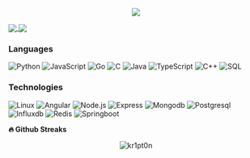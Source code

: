 <p align='center'>
    <img src="http://24.media.tumblr.com/0076127473163b6e389f38ff4157719d/tumblr_mtte8djBlT1rat0tqo1_500.gif">
</p>

<a href="https://github-readme-stats.vercel.app/api?username=kr1pt0n&count_private=true&show_icons=true&theme=chartreuse-dark">
  <img align="center" src="https://github-readme-stats.vercel.app/api?username=kr1pt0n&bg_color=30,e96443,904e95&title_color=fff&text_color=fff" />
</a>
<a href="https://github.com/kr1pt0n">
  <img align="center" src="https://github-readme-stats.vercel.app/api/top-langs/?username=kr1pt0n&bg_color=30,e96443,904e95&title_color=fff&text_color=fff" />
</a>


### Languages

![Python](https://img.shields.io/badge/-Python-000?&logo=Python)
![JavaScript](https://img.shields.io/badge/-JavaScript-000?&logo=JavaScript)
![Go](https://img.shields.io/badge/-Go-000?&logo=Go)
![C](https://img.shields.io/badge/-C-000?&logo=C)
![Java](https://img.shields.io/badge/-Java-000?&logo=Java&logoColor=007396)
![TypeScript](https://img.shields.io/badge/-TypeScript-000?&logo=TypeScript)
![C++](https://img.shields.io/badge/-C++-000?&logo=c%2b%2b&logoColor=00599C)
![SQL](https://img.shields.io/badge/-SQL-000?&logo=MySQL)


### Technologies

![Linux](https://img.shields.io/badge/-Linux-000?&logo=Linux)
![Angular](https://img.shields.io/badge/-Angular-000?&logo=Angular)
![Node.js](https://img.shields.io/badge/-Node.js-000?&logo=node.js)
![Express](https://img.shields.io/badge/-Express-000?&logo=express)
![Mongodb](https://img.shields.io/badge/-Mongodb-000?&logo=Mongodb)
![Postgresql](https://img.shields.io/badge/-Postgresql-000?&logo=Postgresql)
![Influxdb](https://img.shields.io/badge/-Influxdb-000?&logo=Influxdb)
![Redis](https://img.shields.io/badge/-Redis-000?&logo=Redis)
![Springboot](https://img.shields.io/badge/-Springboot-000?&logo=Springboot)



<b>🔥 Github Streaks</b>
<p align="center"><img src="https://github-readme-streak-stats.herokuapp.com/?user=kr1pt0n&theme=black-ice&hide_border=true&stroke=0000&background=0D1117&ring=e05397&fire=e05397&currStreakLabel=e05397&bg_color=30,e96443,904e95&title_color=fff&text_color=fff" alt="kr1pt0n" /></p>

